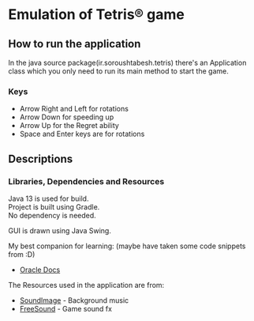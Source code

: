 # Emulation of Tetris® game

## How to run the application
In the java source package(ir.soroushtabesh.tetris) there's an Application class which you only need to run
its main method to start the game.

### Keys

- Arrow Right and Left for rotations
- Arrow Down for speeding up
- Arrow Up for the Regret ability
- Space and Enter keys are for rotations

## Descriptions

### Libraries, Dependencies and Resources
Java 13 is used for build.  
Project is built using Gradle.   
No dependency is needed.

GUI is drawn using Java Swing.

My best companion for learning: (maybe have taken some code snippets from :D)
- [Oracle Docs](https://docs.oracle.com/javase/tutorial/)

The Resources used in the application are from:

- [SoundImage](https://soundimage.org/sfx-scifi-amb/) - Background music
- [FreeSound](https://freesound.org/people/JapanYoshiTheGamer/packs/20326/) - Game sound fx
 
